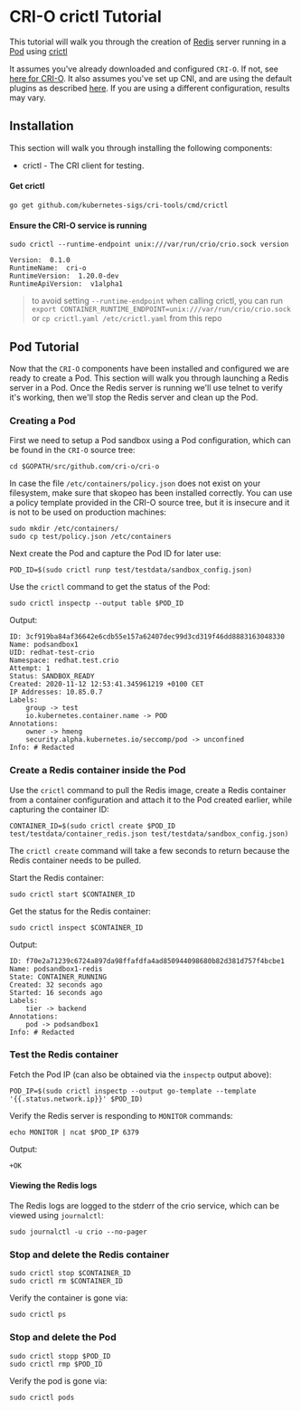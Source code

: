 # CRI-O crictl Tutorial

This tutorial will walk you through the creation of [Redis](https://redis.io/) server running in a [Pod](http://kubernetes.io/docs/user-guide/pods/) using [crictl](https://github.com/kubernetes-sigs/cri-tools/blob/master/docs/crictl.md)

It assumes you've already downloaded and configured `CRI-O`. If not, see [here for CRI-O](/install.md).
It also assumes you've set up CNI, and are using the default plugins as described [here](/contrib/cni/README.md). If you are using a different configuration, results may vary.

## Installation

This section will walk you through installing the following components:

* crictl - The CRI client for testing.

#### Get crictl

```
go get github.com/kubernetes-sigs/cri-tools/cmd/crictl
```

#### Ensure the CRI-O service is running

```
sudo crictl --runtime-endpoint unix:///var/run/crio/crio.sock version
```
```
Version:  0.1.0
RuntimeName:  cri-o
RuntimeVersion:  1.20.0-dev
RuntimeApiVersion:  v1alpha1
```

> to avoid setting `--runtime-endpoint` when calling crictl,
> you can run `export CONTAINER_RUNTIME_ENDPOINT=unix:///var/run/crio/crio.sock`
> or `cp crictl.yaml /etc/crictl.yaml` from this repo


## Pod Tutorial

Now that the `CRI-O` components have been installed and configured we are ready to create a Pod. This section will walk you through launching a Redis server in a Pod. Once the Redis server is running we'll use telnet to verify it's working, then we'll stop the Redis server and clean up the Pod.

### Creating a Pod

First we need to setup a Pod sandbox using a Pod configuration, which can be found in the `CRI-O` source tree:

```
cd $GOPATH/src/github.com/cri-o/cri-o
```

In case the file `/etc/containers/policy.json` does not exist on your filesystem, make sure that skopeo has been installed correctly. You can use a policy template provided in the CRI-O source tree, but it is insecure and it is not to be used on production machines:

```
sudo mkdir /etc/containers/
sudo cp test/policy.json /etc/containers
```


Next create the Pod and capture the Pod ID for later use:

```
POD_ID=$(sudo crictl runp test/testdata/sandbox_config.json)
```


Use the `crictl` command to get the status of the Pod:

```
sudo crictl inspectp --output table $POD_ID
```

Output:

```
ID: 3cf919ba84af36642e6cdb55e157a62407dec99d3cd319f46dd8883163048330
Name: podsandbox1
UID: redhat-test-crio
Namespace: redhat.test.crio
Attempt: 1
Status: SANDBOX_READY
Created: 2020-11-12 12:53:41.345961219 +0100 CET
IP Addresses: 10.85.0.7
Labels:
	group -> test
	io.kubernetes.container.name -> POD
Annotations:
	owner -> hmeng
	security.alpha.kubernetes.io/seccomp/pod -> unconfined
Info: # Redacted
```

### Create a Redis container inside the Pod

Use the `crictl` command to pull the Redis image, create a Redis container from a container configuration and attach it to the Pod created earlier, while capturing the container ID:

```
CONTAINER_ID=$(sudo crictl create $POD_ID test/testdata/container_redis.json test/testdata/sandbox_config.json)
```

The `crictl create` command  will take a few seconds to return because the Redis container needs to be pulled.

Start the Redis container:

```
sudo crictl start $CONTAINER_ID
```

Get the status for the Redis container:

```
sudo crictl inspect $CONTAINER_ID
```

Output:

```
ID: f70e2a71239c6724a897da98ffafdfa4ad850944098680b82d381d757f4bcbe1
Name: podsandbox1-redis
State: CONTAINER_RUNNING
Created: 32 seconds ago
Started: 16 seconds ago
Labels:
	tier -> backend
Annotations:
	pod -> podsandbox1
Info: # Redacted
```

### Test the Redis container

Fetch the Pod IP (can also be obtained via the `inspectp` output above):

```
POD_IP=$(sudo crictl inspectp --output go-template --template '{{.status.network.ip}}' $POD_ID)
```

Verify the Redis server is responding to `MONITOR` commands:

```
echo MONITOR | ncat $POD_IP 6379
```

Output:

```
+OK
```

#### Viewing the Redis logs

The Redis logs are logged to the stderr of the crio service, which can be viewed using `journalctl`:

```
sudo journalctl -u crio --no-pager
```

### Stop and delete the Redis container

```
sudo crictl stop $CONTAINER_ID
sudo crictl rm $CONTAINER_ID
```

Verify the container is gone via:

```
sudo crictl ps
```

### Stop and delete the Pod

```
sudo crictl stopp $POD_ID
sudo crictl rmp $POD_ID
```

Verify the pod is gone via:

```
sudo crictl pods
```
